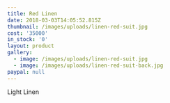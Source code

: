 ```yaml
---
title: Red Linen
date: 2018-03-03T14:05:52.815Z
thumbnail: /images/uploads/linen-red-suit.jpg
cost: '35000'
in_stock: '0'
layout: product
gallery:
  - image: /images/uploads/linen-red-suit.jpg
  - image: /images/uploads/linen-red-suit-back.jpg
paypal: null
---
```

Light Linen


